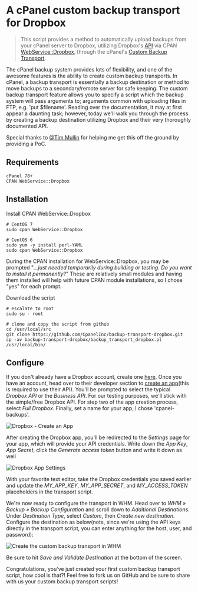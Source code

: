 # A cPanel custom backup transport for Dropbox
> This script provides a method to automatically upload backups from your cPanel server to Dropbox, utilizing Dropbox's [API](https://www.dropbox.com/developers/documentation) via CPAN [WebService::Dropbox](http://search.cpan.org/~askadna/WebService-Dropbox-0.03/lib/WebService/Dropbox.pm), through the cPanel's [Custom Backup Transport](https://documentation.cpanel.net/display/66Docs/Custom+Backup+Destination+Guide). 

The cPanel backup system provides lots of flexibility, and one of the awesome features is the ability to create custom backup transports. In cPanel, a backup transport is essentially a backup destination or method to move backups to a secondary/remote server for safe keeping. The custom backup transport feature allows you to specify a script which the backup system will pass arguments to; arguments common with uploading files in FTP, e.g. 'put $filename'. Reading over the documentation, it may at first appear a daunting task; however, today we'll walk you through the process by creating a backup destination utilizing Dropbox and their very thoroughly documented API.

Special thanks to [@Tim Mullin](https://github.com/timmullin) for helping me get this off the ground by providing a PoC.

## Requirements
```
cPanel 78+
CPAN WebService::Dropbox
```

## Installation
Install CPAN WebService::Dropbox
```
# CentOS 7
sudo cpan WebService::Dropbox

# CentOS 6
sudo yum -y install perl-YAML
sudo cpan WebService::Dropbox
```
During the CPAN installation for WebService::Dropbox, you may be prompted "*...just needed temporarily during building or testing. Do you want to install it permanently?*" These are relatively small modules and having them installed will help with future CPAN module installations, so I chose "yes" for each prompt.

Download the script
```
# escalate to root
sudo su - root

# clone and copy the script from github
cd /usr/local/src
git clone https://github.com/CpanelInc/backup-transport-dropbox.git
cp -av backup-transport-dropbox/backup_transport_dropbox.pl /usr/local/bin/
```

## Configure
If you don't already have a Dropbox account, create one [here](https://www.dropbox.com/login). Once you have an account, head over to their developer section to [create an app](https://www.dropbox.com/developers/apps/create)(this is required to use their API). You'll be prompted to select the typical *Dropbox API* or the *Business API*. For our testing purposes, we'll stick with the simple/free Dropbox API. For step two of the app creation process, select *Full Dropbox*. Finally, set a name for your app; I chose 'cpanel-backups'.

![Dropbox - Create an App](https://user-images.githubusercontent.com/25645218/39636904-2b13308a-4f87-11e8-8f44-0edcd6d1d92b.png)

After creating the Dropbox app, you'll be redirected to the *Settings* page for your app, which will provide your API credentials. Write down the *App Key*, *App Secret*, click the *Generate access token* button and write it down as well

![Dropbox App Settings](https://user-images.githubusercontent.com/25645218/39636818-eed9ad1a-4f86-11e8-84a9-6f645f9bd9aa.png)

With your favorite text editor, take the Dropbox credentials you saved earlier and update the *MY_APP_KEY*, *MY_APP_SECRET*, and *MY_ACCESS_TOKEN* placeholders in the transport script.

We're now ready to configure the transport in WHM. Head over to *WHM » Backup » Backup Configuration* and scroll down to *Additional Destinations*. Under *Destination Type*, select *Custom*, then *Create new destination*. Configure the destination as below(note, since we're using the API keys directly in the transport script, you can enter anything for the host, user, and password):

![Create the custom backup transport in WHM](https://user-images.githubusercontent.com/25645218/39636767-cb5ab618-4f86-11e8-8bfd-0f4ca46595a8.png)

Be sure to hit *Save and Validate Destination* at the bottom of the screen. 

Congratulations, you've just created your first custom backup transport script, how cool is that?! Feel free to fork us on GitHub and be sure to share with us your custom backup transport scripts!
